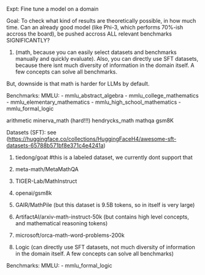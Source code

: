 Expt:
Fine tune a model on a domain 

Goal:
To check what kind of results are theoretically possible, in how much time. 
Can an already good model (like Phi-3, which performs 70%-ish accross the board), be pushed accross ALL relevant benchmarks SIGNIFICANTLY?



1. (math, because you can easily select datasets and benchmarks manually and quickly evaluate). 
Also, you can directly use SFT datasets, because there isnt much diversity of information in the domain itself. A few concepts can solve all benchmarks. 

But, downside is that math is harder for LLMs by default. 

Benchmarks:
MMLU:
    - mmlu_abstract_algebra
    - mmlu_college_mathematics
    - mmlu_elementary_mathematics
    - mmlu_high_school_mathematics
    - mmlu_formal_logic

arithmetic
minerva_math (hard!!!)
hendrycks_math
mathqa
gsm8K


Datasets (SFT): see (https://huggingface.co/collections/HuggingFaceH4/awesome-sft-datasets-65788b571bf8e371c4e4241a)
1. tiedong/goat #this is a labeled dataset, we currently dont support that 
2. meta-math/MetaMathQA
3. TIGER-Lab/MathInstruct
3. openai/gsm8k

4. GAIR/MathPile (but this dataset is 9.5B tokens, so in itself is very large)
5. ArtifactAI/arxiv-math-instruct-50k (but contains high level concepts, and mathematical reasoning tokens)
6. microsoft/orca-math-word-problems-200k  



2. Logic (can directly use SFT datasets, not much diversity of information in the domain itself. A few concepts can solve all benchmarks)

Benchmarks:
MMLU:
    - mmlu_formal_logic


